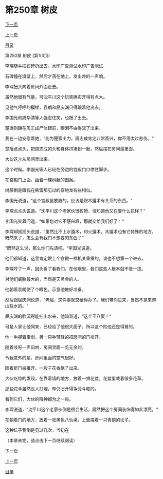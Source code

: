 <h1>第250章   树皮</h1>
            <div><p><a href="./0748_%E7%AC%AC250%E7%AB%A0_%E6%A0%91%E7%9A%AE.md">下一页</a></p><p><a href="./0746_%E7%AC%AC249%E7%AB%A0_%E9%87%91%E9%81%81%E6%9C%AF.md">上一页</a></p><p><a href="../">目录</a></p></div>
            <div><p>第250章   树皮 (第1/3页)</p><p>李琛随手把石碑扔出去。水印广告测试水印广告测试</p><p>石碑撞在墙壁上，然后才落在地上，发出咚的一声响。</p><p>李琛扭头向着房间外面走去。</p><p>虽然他很有气量，可沈平川这个玩笑确实开得有点大。</p><p>见他气哼哼的模样，袁朗和屈庆渊只得跟着他出去。</p><p>李国光和周华清等人强忍住笑，也跟了出去。</p><p>楚瑶则蹲在周志成尸体跟前，眼泪不由得流了出来。</p><p>我在一边安慰着她，“能为楚家出力。周志成肯定非常高兴，你不用太过悲伤。“</p><p>楚瑶点点头，把周志成的头和身体拼凑到一起，然后摆在房间最里面。</p><p>大伙这才从房间里出来。</p><p>这个时候。李国光等人已经在旁边的宫殿门口停住脚步。</p><p>在宫殿门上面，画着一棵树藤的图案。</p><p>树藤倒是跟我在韩雷那见过的穿地龙有些相似。</p><p>李国光说道，“这个宫殿里放置的，应该是跟木遁术有关系的东西。“</p><p>李琛点点头说道。“沈平川这个老家伙很狡猾，谁知道他又在耍什么花样？“</p><p>李国光笑着问道，“如果您对它不感兴趣，那就交给我们好了！“</p><p>李琛却摇摇头说道，“虽然比不上水遁术，和火遁术，木遁术也有它特殊的地方，既然来了，怎么会有我门不想要的东西？“</p><p>“既然这么说，那么你们先请吧。“李国光说道。</p><p>他们都知道，这里肯定跟上个宫殿一样机关重重的，谁也不想第一个进去，</p><p>李琛哼了一声，回头看了看我们，在他眼里，我们这些人根本就不值一提。</p><p>对他们威胁最大的，当然是天灵会的人。</p><p>他朝着袁朗使了个眼色，示意他做好准备。</p><p>然后跟屈庆渊说道，“老屈，这件事就交给你办了。我们带你进来，当然不是来游山玩水的。“</p><p>屈庆渊的脸沉得能拧出水来，他暗骂道，“这个王八蛋！“</p><p>可是人家让他同来，已经给了他很大面子，所以这个险他还是得冒的。</p><p>他一手握着宝剑，另一只手轻轻的把房间的门推开。</p><p>随着吱呀一声闷响，房间里面一览无余的。</p><p>令我意外的是，房间里面的空气很好。</p><p>随着房门被推开。一股子花香飘了出来。</p><p>大伙吃惊的发现，在靠着墙的地方，放着一排花盆，花盆里栽着很多花草。</p><p>那些花草虽然没人打理，却仍旧开得争芳斗艳的。</p><p>看到它们，大伙的精神都为之一爽。</p><p>李琛说道，“沈平川这个老家伙倒是很会生活，居然把这个房间装饰得如此漂亮。“</p><p>在朝着门的地方，放着一张黑色八仙桌，上面摆着一只青铜的坛子。</p><p>这种坛子我倒是见过几次，当初在</p><p>（本章未完，请点击下一页继续阅读）</p></div>
            <div><p><a href="./0748_%E7%AC%AC250%E7%AB%A0_%E6%A0%91%E7%9A%AE.md">下一页</a></p><p><a href="./0746_%E7%AC%AC249%E7%AB%A0_%E9%87%91%E9%81%81%E6%9C%AF.md">上一页</a></p><p><a href="../">目录</a></p></div>